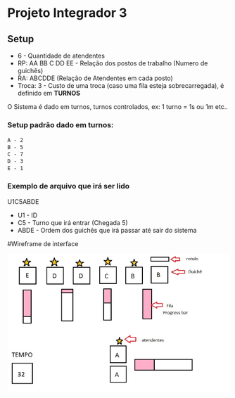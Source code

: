 # Projeto Integrador 3

## Setup

- 6 - Quantidade de atendentes
- RP: AA BB C DD EE - Relação dos postos de trabalho (Numero de guichês)
- RA: ABCDDE (Relação de Atendentes em cada posto)
- Troca: 3 - Custo de uma troca (caso uma fila esteja sobrecarregada), é definido em **TURNOS**

O Sistema é dado em turnos, turnos controlados, ex: 1 turno = 1s ou 1m etc..
### Setup padrão dado em turnos:
```
A - 2
B - 5
C - 7
D - 3
E - 1
```

### Exemplo de arquivo que irá ser lido

U1C5ABDE

- U1 - ID
- C5 - Turno que irá entrar (Chegada 5)
- ABDE - Ordem dos guichês que irá passar até sair do sistema

#Wireframe de interface

![alt tag](https://github.com/femoreti/Bcc3/blob/master/exemplo%20de%20interface.jpg)
